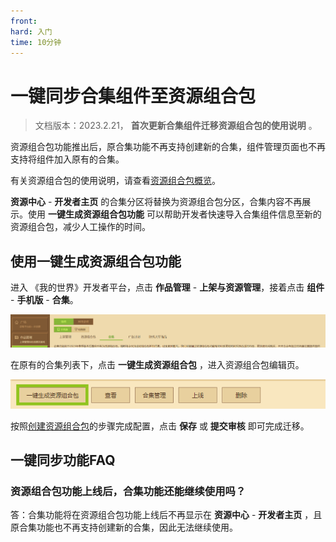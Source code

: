 ```yaml
---
front:
hard: 入门
time: 10分钟
---
```


# 一键同步合集组件至资源组合包

> 文档版本：2023.2.21， **首次更新合集组件迁移资源组合包的使用说明** 。

资源组合包功能推出后，原合集功能不再支持创建新的合集，组件管理页面也不再支持将组件加入原有的合集。

有关资源组合包的使用说明，请查看[资源组合包概览](./课程11.1-资源组合包概览.html)。

**资源中心** - **开发者主页** 的合集分区将替换为资源组合包分区，合集内容不再展示。使用 **一键生成资源组合包功能** 可以帮助开发者快速导入合集组件信息至新的资源组合包，减少人工操作的时间。



## 使用一键生成资源组合包功能

进入 《我的世界》开发者平台，点击 **作品管理** - **上架与资源管理**，接着点击 **组件** - **手机版** - **合集**。

![image-20230216150230714](./images/bundle_10.png)



在原有的合集列表下，点击 **一键生成资源组合包** ，进入资源组合包编辑页。

![image-20230216150131474](./images/bundle_13.png)

按照[创建资源组合包](./课程11.1-资源组合包概览.html?catalog=1#创建资源组合包)的步骤完成配置，点击 **保存** 或 **提交审核** 即可完成迁移。



## 一键同步功能FAQ

### 资源组合包功能上线后，合集功能还能继续使用吗？

答：合集功能将在资源组合包功能上线后不再显示在 **资源中心** - **开发者主页** ，且原合集功能也不再支持创建新的合集，因此无法继续使用。